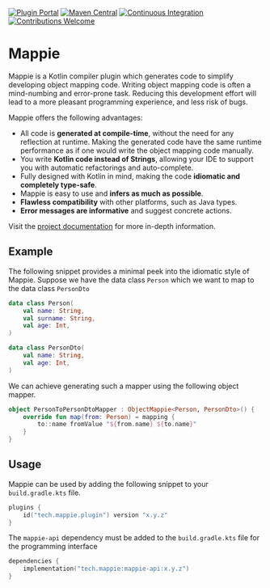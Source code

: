 [![Plugin Portal](https://img.shields.io/gradle-plugin-portal/v/tech.mappie.plugin)](https://plugins.gradle.org/plugin/tech.mappie.plugin)
[![Maven Central](https://img.shields.io/maven-metadata/v.svg?label=maven-central&metadataUrl=https%3A%2F%2Frepo1.maven.org%2Fmaven2%2Ftech%2Fmappie%2Fmappie-api%2Fmaven-metadata.xml)](https://central.sonatype.com/artifact/tech.mappie/mappie-api)
[![Continuous Integration](https://github.com/mr-mappie/mappie/workflows/Build/badge.svg)](https://github.com/mr-mappie/mappie/actions)
[![Contributions Welcome](https://img.shields.io/badge/contributions-welcome-green.svg)](https://shields.io/)

# Mappie
Mappie is a Kotlin compiler plugin which generates code to simplify developing object mapping code. Writing object 
mapping code is often a mind-numbing and error-prone task. Reducing this development effort will lead to a more 
pleasant programming experience, and less risk of bugs.

Mappie offers the following advantages:
* All code is **generated at compile-time**, without the need for any reflection at runtime. Making the generated code
have the same runtime performance as if one would write the object mapping code manually.
* You write **Kotlin code instead of Strings**, allowing your IDE to support you with automatic refactorings and 
auto-complete.
* Fully designed with Kotlin in mind, making the code **idiomatic and completely type-safe**.
* Mappie is easy to use and **infers as much as possible**.
* **Flawless compatibility** with other platforms, such as Java types.
* **Error messages are informative** and suggest concrete actions.

Visit the [project documentation](https://mappie.tech) for more in-depth information.

## Example
The following snippet provides a minimal peek into the idiomatic style of Mappie. Suppose we have the data class `Person`
which we want to map to the data class `PersonDto`
```kotlin
data class Person(
    val name: String, 
    val surname: String,
    val age: Int,
)

data class PersonDto(
    val name: String, 
    val age: Int, 
)
```
We can achieve generating such a mapper using the following object mapper.
```kotlin
object PersonToPersonDtoMapper : ObjectMappie<Person, PersonDto>() {
    override fun map(from: Person) = mapping {
        to::name fromValue "${from.name} ${to.name}"
    }
}
```

## Usage
Mappie can be used by adding the following snippet to your `build.gradle.kts` file.
```kotlin
plugins {
    id("tech.mappie.plugin") version "x.y.z"
}
```
The `mappie-api` dependency must be added to the `build.gradle.kts` file for the programming interface
```kotlin
dependencies {
    implementation("tech.mappie:mappie-api:x.y.z")
}
```